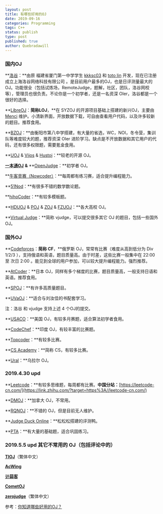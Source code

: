 ```yaml
---
layout: post
title: 有哪些好用的OJ
date: 2019-09-16
categories: Programming
tags: C++
status: publish
type: post
published: true
author: Quebradawill
---
```


### 国内OJ

**[洛谷](https://www.luogu.org/)：**由原 福建省厦门第一中学学生 [kkksc03](http://www.zhihu.com/people/50337cfc592c04fe3dcea9414be19c3f) 和 [toto lin](http://www.zhihu.com/people/67ce9f600a27ae34f19334c752fc89db) 开发，现在已注册成立上海洛谷网络科技有限公司 。是目前用户最多的OJ，也是日评测量最大的OJ。功能很全（包括试炼场，RemoteJudge，题解，社区，团队，洛谷网校等），管理员也很负责。不论你是一个初学者，还是一名资深 OIer，洛谷都是一个很好的选择。

**[LibreOJ](https://loj.ac/)：**简称LOJ**，**在 SYZOJ 的开源项目基础上搭建的新兴OJ，主要由 [Menci](http://www.zhihu.com/people/1577e17f6cd24696318b73abefee8bb3) 维护。小清新界面，开放数据下载，可自由查看用户代码，以及许多较新的题目。推荐食用。

**[BZOJ](https://lydsy.com/JudgeOnline/)：**由衡阳市第八中学搭建，有大量的省选，WC，NOI，冬令营，集训队等难度较大的题，推荐资深 OIer 进阶学习。缺点是不开放数据和其它用户的代码，还有很多权限题，需要氪金食用。

**[UOJ](http://uoj.ac) & [Vijos](https://vijos.org) & [Hustoj](http://hustoj.com/oj/)：**较老的开源 OJ。

**[一本通OJ](http://ybt.ssoier.cn:8088/index.php)** **&** **[OpenJudge](http://openjudge.cn)：**初学者 OJ。

**[牛客竞赛（Nowcoder）](https://ac.nowcoder.com/acm/home)：**每周都有练习赛，适合提升编程能力。

**[51Nod](https://www.51nod.com)：**有很多不错的数学数论题。

**[hihoCoder](http://www.hihocoder.com)：**有较多模板题。

**[HDUOJ](http://acm.hdu.edu.cn) & [POJ](http://poj.org) & [ZOJ](https://zoj.pintia.cn/home) & [FZUOJ](http://acm.fzu.edu.cn)：**各大高校 OJ。

**[Virtual Judge](https://vjudge.net)：**简称 vjudge，可以提交很多其它 OJ 的题目，包括一些国外 OJ。

### 国外OJ

**[Codeforces](http://codeforces.com)：**简称 CF**，**俄罗斯 OJ，常常有比赛（难度从高到低分为 Div 1/2/3 ），支持俄语和英语，题目质量高。由于时差，这些比赛一般集中在 22:00 至 次日 2:00 。能见到全球的用户参加，可以较大提升编程能力。强烈推荐。

**[AtCoder](https://atcoder.jp)：**日本 OJ，同样有多个梯度的比赛，题目质量高，一般支持日语和英语。推荐食用。

**[SPOJ](https://www.spoj.com)：**有许多高质量题目。

**[UVaOJ](https://uva.onlinejudge.org)：**适合与刘汝佳的书配套学习。

注：洛谷 和 vjudge 支持上述 4 个OJ的提交。

**[USACO](https://train.usaco.org/usacogate)：**美国 OJ，有较多月赛题，适合算法初学者食用。

**[CodeChef](https://www.codechef.com)：**印度 OJ，有较丰富的比赛题。

**[Topcoder](https://www.topcoder.com)：**有较多比赛。

**[CS Academy](https://csacademy.com)：**简称 CS，有较多比赛。

**[Ural](http://acm.timus.ru)：**乌拉尔 OJ。

### 2019.4.30 upd

**[Leetcode](https://leetcode.com)：**有较多思维题，每周都有比赛。**中国分站：**[https://leetcode-cn.com/](https://link.zhihu.com/?target=https%3A//leetcode-cn.com/)

**[DMOJ](https://dmoj.ca)：**加拿大 OJ，不常用。

**[RQNOJ](http://www.rqnoj.cn)：**不错的 OJ，但是目前无人维护。

**[Judge Duck Online](https://duck.ac)：**松松松搭建的评测鸭。

**[PTA](https://pintia.cn/problem-sets)：**有大量的基础题，适合巩固练习。

### 2019.5.5 upd 其它不常用的 OJ（包括评论中的）

**[TIOJ](https://tioj.ck.tp.edu.tw)**（繁体中文）

**[AcWing](https://www.acwing.com)**

**[计蒜客](https://www.jisuanke.com)**

**[CometOJ](https://www.cometoj.com/contests)**

**[zerojudge](https://zerojudge.tw)**（繁体中文）

参考：[你知道哪些好用的OJ？](https://www.zhihu.com/question/321256524/answer/662926562)